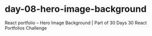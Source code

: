 # day-08-hero-image-background
React portfolio – Hero Image Background | Part of 30 Days 30 React Portfolios Challenge
